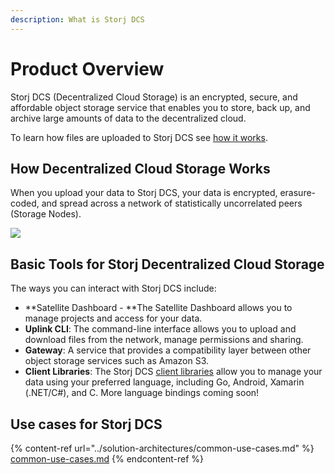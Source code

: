 ```yaml
---
description: What is Storj DCS
---
```


# Product Overview

Storj DCS (Decentralized Cloud Storage) is an encrypted, secure, and affordable object storage service that enables you to store, back up, and archive large amounts of data to the decentralized cloud.

To learn how files are uploaded to Storj DCS see [how it works](https://storj.io/how-it-works).&#x20;

## How Decentralized Cloud Storage Works

When you upload your data to Storj DCS, your data is encrypted, erasure-coded, and spread across a network of statistically uncorrelated peers (Storage Nodes).

![](https://lh5.googleusercontent.com/sxuf2JXDhe3NQEBgiqsetqp2au1KpV76JR5UjahECBwOQsUtaGFUS\_6KgKZGcRfgYuHA6Ropo3lOAZal04lKlYoXpCL63MssCZlzEzojCcUAE\_KYFLz97vLNMqJz-fjX2zNNFVfs12M)

## Basic Tools for Storj Decentralized Cloud Storage

The ways you can interact with Storj DCS include:

* **Satellite Dashboard - **The Satellite Dashboard allows you to manage projects and access for your data.
* **Uplink CLI**: The command-line interface allows you to upload and download files from the network, manage permissions and sharing.
* **Gateway**: A service that provides a compatibility layer between other object storage services such as Amazon S3.
* **Client Libraries**: The Storj DCS [client libraries](../api-reference/storj-client-libraries/) allow you to manage your data using your preferred language, including Go, Android, Xamarin (.NET/C#), and C. More language bindings coming soon!

## Use cases for Storj DCS

{% content-ref url="../solution-architectures/common-use-cases.md" %}
[common-use-cases.md](../solution-architectures/common-use-cases.md)
{% endcontent-ref %}
